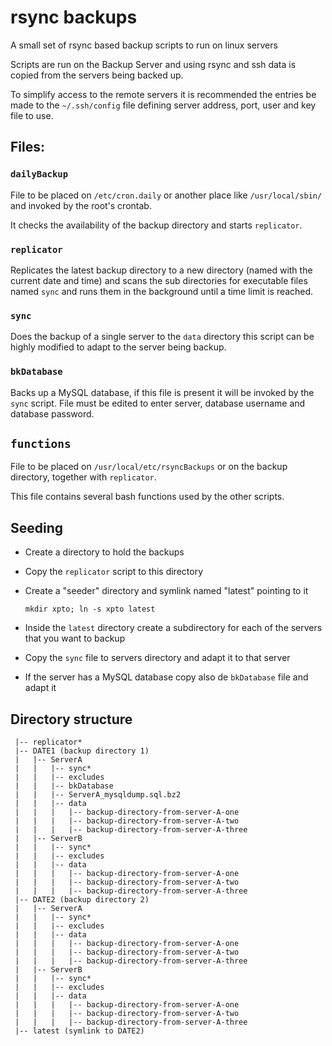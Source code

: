 # rsync backups #

A small set of rsync based backup scripts to run on linux servers

Scripts are run on the Backup Server and using rsync and ssh data is
copied from the servers being backed up.

To simplify access to the remote servers it is recommended the entries
be made to the `~/.ssh/config` file defining server address, port,
user and key file to use.


## Files: ##

### `dailyBackup` ###

File to be placed on `/etc/cron.daily` or another place like `/usr/local/sbin/`
and invoked by the root's crontab.

It checks the availability of the backup directory and starts `replicator`.

### `replicator` ###

Replicates the latest backup directory to a new directory (named with the
current date and time) and scans the sub directories for executable files
named `sync` and runs them in the background until a time limit is reached.

### `sync` ###

Does the backup of a single server to the `data` directory this
script can be highly modified to adapt to the server being backup.  

### `bkDatabase` ###

Backs up a MySQL database, if this file is present it will be
invoked by the `sync` script. File must be edited to enter server,
database username and database password.

## `functions` ##

File to be placed on `/usr/local/etc/rsyncBackups` or on the backup directory,
together with `replicator`.

This file contains several bash functions used by the other scripts.

## Seeding ##

* Create a directory to hold the backups

* Copy the `replicator` script to this directory

* Create a "seeder" directory and symlink named "latest" pointing
  to it

    `mkdir xpto; ln -s xpto latest`

* Inside the `latest` directory create a subdirectory for each of the
  servers that you want to backup

* Copy the `sync` file to servers directory and adapt it to that
  server

* If the server has a MySQL database copy also de `bkDatabase` file
  and adapt it

## Directory structure ##
```
 |-- replicator*
 |-- DATE1 (backup directory 1)
 |   |-- ServerA
 |   |   |-- sync*
 |   |   |-- excludes
 |   |   |-- bkDatabase
 |   |   |-- ServerA_mysqldump.sql.bz2
 |   |   |-- data
 |   |   |   |-- backup-directory-from-server-A-one
 |   |   |   |-- backup-directory-from-server-A-two
 |   |   |   |-- backup-directory-from-server-A-three
 |   |-- ServerB
 |   |   |-- sync*
 |   |   |-- excludes
 |   |   |-- data
 |   |   |   |-- backup-directory-from-server-A-one
 |   |   |   |-- backup-directory-from-server-A-two
 |   |   |   |-- backup-directory-from-server-A-three
 |-- DATE2 (backup directory 2)
 |   |-- ServerA
 |   |   |-- sync*
 |   |   |-- excludes
 |   |   |-- data
 |   |   |   |-- backup-directory-from-server-A-one
 |   |   |   |-- backup-directory-from-server-A-two
 |   |   |   |-- backup-directory-from-server-A-three
 |   |-- ServerB
 |   |   |-- sync*
 |   |   |-- excludes
 |   |   |-- data
 |   |   |   |-- backup-directory-from-server-A-one
 |   |   |   |-- backup-directory-from-server-A-two
 |   |   |   |-- backup-directory-from-server-A-three
 |-- latest (symlink to DATE2)
```

